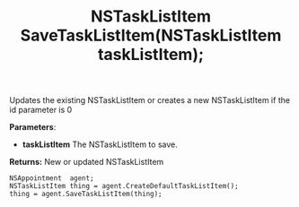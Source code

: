 ﻿---
uid: crmscript_ref_NSAppointmentAgent_SaveTaskListItem
title: NSTaskListItem SaveTaskListItem(NSTaskListItem taskListItem);
intellisense: NSAppointmentAgent.SaveTaskListItem
keywords: NSAppointmentAgent, SaveTaskListItem
so.topic: reference
---
	  
Updates the existing NSTaskListItem or creates a new NSTaskListItem if the id parameter is 0
	  
**Parameters**:
 - **taskListItem** The NSTaskListItem to save.

**Returns:** New or updated NSTaskListItem

```crmscript
NSAppointment  agent;
NSTaskListItem thing = agent.CreateDefaultTaskListItem();
thing = agent.SaveTaskListItem(thing);
```

